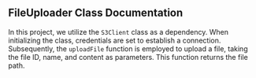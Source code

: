 ## FileUploader Class Documentation

In this project, we utilize the `S3Client` class as a dependency. When initializing the class, credentials are set to establish a connection. Subsequently, the `uploadFile` function is employed to upload a file, taking the file ID, name, and content as parameters. This function returns the file path.
